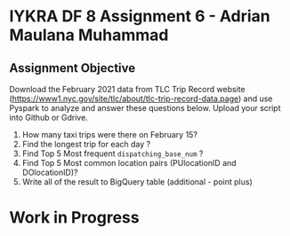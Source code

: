 # IYKRA DF 8 Assignment 6 - Adrian Maulana Muhammad
## Assignment Objective
Download the February 2021 data from TLC Trip Record website (https://www1.nyc.gov/site/tlc/about/tlc-trip-record-data.page) and use Pyspark to analyze and answer these questions below. Upload your script into Github or Gdrive.
1. How many taxi trips were there on February 15?
2. Find the longest trip for each day ?
3. Find Top 5 Most frequent `dispatching_base_num` ?
4. Find Top 5 Most common location pairs (PUlocationID and DOlocationID)?
5. Write all of the result to BigQuery table (additional - point plus)
# Work in Progress